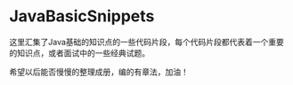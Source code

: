 # JavaBasicSnippets

这里汇集了Java基础的知识点的一些代码片段，每个代码片段都代表着一个重要的知识点，或者面试中的一些经典试题。

希望以后能否慢慢的整理成册，编的有章法，加油！

